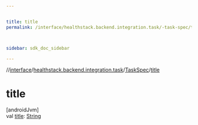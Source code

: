 ```yaml
---


title: title
permalink: /interface/healthstack.backend.integration.task/-task-spec/title.html



sidebar: sdk_doc_sidebar

---
```



//[interface](/bi_interface.html)/[healthstack.backend.integration.task](../index.html)/[TaskSpec](index.html)/[title](title.html)



# title



[androidJvm]\
val [title](title.html): [String](https://kotlinlang.org/api/latest/jvm/stdlib/kotlin/-string/index.html)






